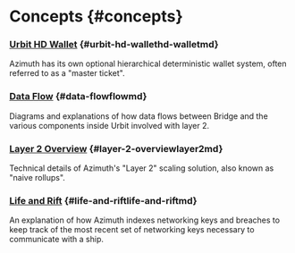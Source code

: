 # Concepts {#concepts}

### [Urbit HD Wallet](hd-wallet.md) {#urbit-hd-wallethd-walletmd}

Azimuth has its own optional hierarchical deterministic wallet system, often referred to as a "master ticket".

### [Data Flow](flow.md) {#data-flowflowmd}

Diagrams and explanations of how data flows between Bridge and the various components inside Urbit involved with layer 2.

### [Layer 2 Overview](layer2.md) {#layer-2-overviewlayer2md}

Technical details of Azimuth's "Layer 2" scaling solution, also known as "naive rollups".

### [Life and Rift](life-and-rift.md) {#life-and-riftlife-and-riftmd}

An explanation of how Azimuth indexes networking keys and breaches to keep track of the most recent set of networking keys necessary to communicate with a ship.
